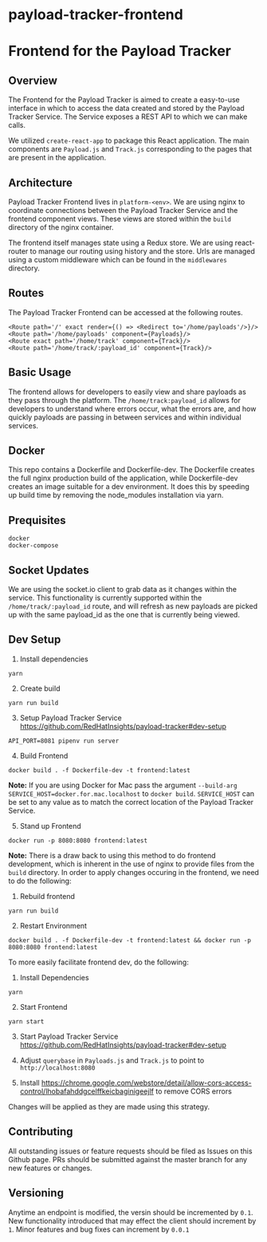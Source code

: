 # payload-tracker-frontend
Frontend for the Payload Tracker
===========================================


Overview
--------------------

The Frontend for the Payload Tracker is aimed to create a easy-to-use interface in which to access the data created and stored by the Payload Tracker Service. The Service exposes a REST API to which we can make calls.

We utilized `create-react-app` to package this React application. The main components are `Payload.js` and `Track.js` corresponding to the pages that are present in the application.


Architecture
--------------------

Payload Tracker Frontend lives in `platform-<env>`. We are using nginx to coordinate connections between the Payload Tracker Service and the frontend component views. These views are stored within the `build` directory of the nginx container.

The frontend itself manages state using a Redux store. We are using react-router to manage our routing using history and the store. Urls are managed using a custom middleware which can be found in the `middlewares` directory.


Routes
--------------------

The Payload Tracker Frontend can be accessed at the following routes.
```
<Route path='/' exact render={() => <Redirect to='/home/payloads'/>}/>
<Route path='/home/payloads' component={Payloads}/>
<Route exact path='/home/track' component={Track}/>
<Route path='/home/track/:payload_id' component={Track}/>

```


Basic Usage
--------------------

The frontend allows for developers to easily view and share payloads as they pass through the platform. The `/home/track:payload_id` allows for developers to understand where errors occur, what the errors are, and how quickly payloads are passing in between services and within individual services.


Docker
--------------------

This repo contains a Dockerfile and Dockerfile-dev. The Dockerfile creates the full nginx production build of the application, while Dockerfile-dev creates an image suitable for a dev environment. It does this by speeding up build time by removing the node_modules installation via yarn.


Prequisites
--------------------
    docker
    docker-compose



Socket Updates
--------------------

We are using the socket.io client to grab data as it changes within the service. This functionality is currently supported within the `/home/track/:payload_id` route, and will refresh as new payloads are picked up with the same payload_id as the one that is currently being viewed.


Dev Setup
--------------------
1. Install dependencies
```
yarn
```

2. Create build
```
yarn run build
```

3. Setup Payload Tracker Service https://github.com/RedHatInsights/payload-tracker#dev-setup
```
API_PORT=8081 pipenv run server
```

4. Build Frontend
```
docker build . -f Dockerfile-dev -t frontend:latest
```

**Note:** If you are using Docker for Mac pass the argument `--build-arg SERVICE_HOST=docker.for.mac.localhost` to `docker build`. `SERVICE_HOST` can be set to any value as to match the correct location of the Payload Tracker Service.

5. Stand up Frontend
```
docker run -p 8080:8080 frontend:latest
```

**Note:** There is a draw back to using this method to do frontend development, which is inherent in the use of nginx to provide files from the `build` directory. In order to apply changes occuring in the frontend, we need to do the following:
1. Rebuild frontend
```
yarn run build
```

2. Restart Environment
```
docker build . -f Dockerfile-dev -t frontend:latest && docker run -p 8080:8080 frontend:latest
```

To more easily facilitate frontend dev, do the following:
1. Install Dependencies
```
yarn
```

2. Start Frontend
```
yarn start
```

3. Start Payload Tracker Service https://github.com/RedHatInsights/payload-tracker#dev-setup

4. Adjust `querybase` in `Payloads.js` and `Track.js` to point to `http://localhost:8080`

5. Install https://chrome.google.com/webstore/detail/allow-cors-access-control/lhobafahddgcelffkeicbaginigeejlf to remove CORS errors

Changes will be applied as they are made using this strategy.


Contributing
--------------------
All outstanding issues or feature requests should be filed as Issues on this Github
page. PRs should be submitted against the master branch for any new features or changes.


Versioning
--------------------
Anytime an endpoint is modified, the versin should be incremented by `0.1`. New
functionality introduced that may effect the client should increment by `1`. Minor
features and bug fixes can increment by `0.0.1`
